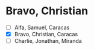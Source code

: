# Bravo, Christian

- [ ] Alfa, Samuel, Caracas
- [X] Bravo, Christian, Caracas
- [ ] Charlie, Jonathan, Miranda
